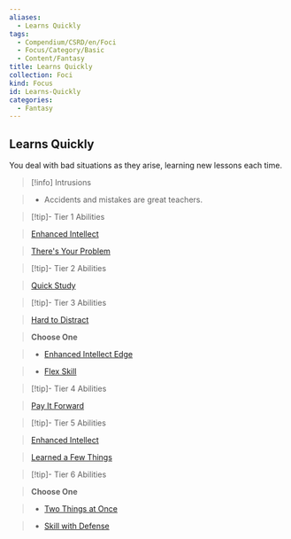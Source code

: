 ```yaml
---
aliases:
  - Learns Quickly
tags:
  - Compendium/CSRD/en/Foci
  - Focus/Category/Basic
  - Content/Fantasy
title: Learns Quickly
collection: Foci
kind: Focus
id: Learns-Quickly
categories:
  - Fantasy
---
```

## Learns Quickly    
You deal with bad situations as they arise, learning new lessons each time.    
  
>[!info] Intrusions    
>- Accidents and mistakes are great teachers.    
  
  
>[!tip]- Tier 1 Abilities    
> [Enhanced Intellect](Enhanced-Intellect.md)    
> [There's Your Problem](There's-Your-Problem.md)    
  
  
>[!tip]- Tier 2 Abilities    
> [Quick Study](Quick-Study.md)    
  
  
>[!tip]- Tier 3 Abilities    
> [Hard to Distract](Hard-to-Distract.md)    
> **Choose One**    
>- [Enhanced Intellect Edge](Enhanced-Intellect-Edge.md)    
>- [Flex Skill](Flex-Skill.md)    
  
  
>[!tip]- Tier 4 Abilities    
> [Pay It Forward](Pay-It-Forward.md)    
  
  
>[!tip]- Tier 5 Abilities    
> [Enhanced Intellect](Enhanced-Intellect.md)    
> [Learned a Few Things](Learned-a-Few-Things.md)    
  
  
>[!tip]- Tier 6 Abilities    
> **Choose One**    
>- [Two Things at Once](Two-Things-at-Once.md)    
>- [Skill with Defense](Skill-With-Defense.md)
